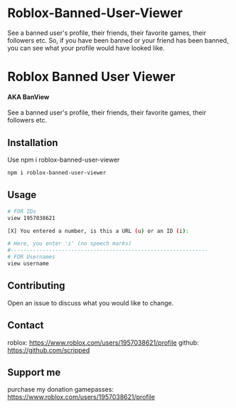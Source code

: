 # Roblox-Banned-User-Viewer
See a banned user's profile, their friends, their favorite games, their followers etc.
So, if you have been banned or your friend has been banned, you can see what your profile would have looked like.

# Roblox Banned User Viewer
#### AKA BanView
See a banned user's profile, their friends, their favorite games, their followers etc.

## Installation

Use npm i roblox-banned-user-viewer

```bash
npm i roblox-banned-user-viewer
```

## Usage

```bash
# FOR IDs
view 1957038621

[X] You entered a number, is this a URL (u) or an ID (i):

# Here, you enter 'i' (no speech marks)
#--------------------------------------------------------------
# FOR Usernames
view username
```

## Contributing
Open an issue to discuss what you would like to change.

## Contact
roblox: https://www.roblox.com/users/1957038621/profile
github: https://github.com/scripped

## Support me
purchase my donation gamepasses: https://www.roblox.com/users/1957038621/profile

